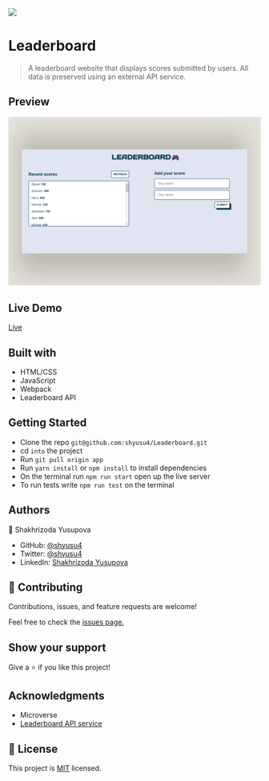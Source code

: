 ![](https://img.shields.io/badge/Microverse-blueviolet)
# Leaderboard
> A leaderboard website that displays scores submitted by users. All data is preserved using an external API service.

## Preview

![Website preview](./mockup.png)

## Live Demo

[Live](https://shyusu4.github.io/Leaderboard/dist/)

## Built with

- HTML/CSS
- JavaScript
- Webpack
- Leaderboard API

## Getting Started

- Clone the repo `git@github.com:shyusu4/Leaderboard.git`
- cd `into` the project
- Run `git pull origin app`
- Run `yarn install` or `npm install` to install dependencies
- On the terminal run `npm run start` open up the live server
- To run tests write `npm run test` on the terminal

## Authors

👤 Shakhrizoda Yusupova

- GitHub: [@shyusu4](https://github.com/shyusu4)
- Twitter: [@shyusu4](https://twitter.com/shyusu4)
- LinkedIn: [Shakhrizoda Yusupova](https://www.linkedin.com/in/shyusu4/)

## 🤝 Contributing
Contributions, issues, and feature requests are welcome!

Feel free to check the [issues page.](https://github.com/shyusu4/Leaderboard/issues)

## Show your support
Give a ⭐️ if you like this project!

## Acknowledgments

- Microverse
- [Leaderboard API service](https://www.notion.so/Leaderboard-API-service-24c0c3c116974ac49488d4eb0267ade3)

## 📝 License

This project is [MIT](https://github.com/shyusu4/Leaderboard/blob/dev/MIT.md) licensed.

